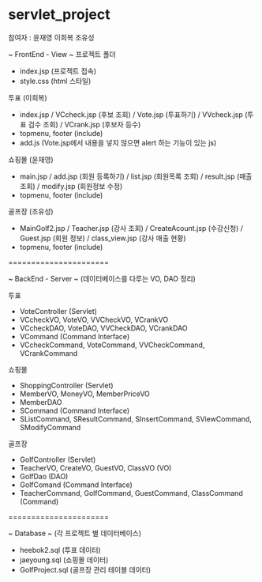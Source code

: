 # servlet_project
참여자 : 윤재영 이희복 조유성

~ FrontEnd - View ~
프로젝트 폴더
- index.jsp (프로젝트 접속)
- style.css (html 스타일)

투표 (이희복)
- index.jsp / VCcheck.jsp (후보 조회) / Vote.jsp (투표하기) / VVcheck.jsp (투표 검수 조회) / VCrank.jsp (후보자 등수)
- topmenu, footer (include)
- add.js (Vote.jsp에서 내용을 넣지 않으면 alert 하는 기능이 있는 js)

쇼핑몰 (윤재영)
- main.jsp / add.jsp (회원 등록하기) / list.jsp (회원목록 조회) / result.jsp (매출 조회) / modify.jsp (회원정보 수정)
- topmenu, footer (include)

골프장 (조유성)
- MainGolf2.jsp / Teacher.jsp (강사 조회) / CreateAcount.jsp (수강신청) / Guest.jsp (회원 정보) / class_view.jsp (강사 매출 현황)
- topmenu, footer (include)

======================

~ BackEnd - Server ~
(데이터베이스를 다루는 VO, DAO 정리)

투표
- VoteController (Servlet)
- VCcheckVO, VoteVO, VVCheckVO, VCrankVO
- VCcheckDAO, VoteDAO, VVCheckDAO, VCrankDAO
- VCommand (Command Interface)
- VCcheckCommand, VoteCommand, VVCheckCommand, VCrankCommand

쇼핑몰
- ShoppingController (Servlet)
- MemberVO, MoneyVO, MemberPriceVO
- MemberDAO
- SCommand (Command Interface)
- SListCommand, SResultCommand, SInsertCommand, SViewCommand, SModifyCommand

골프장
- GolfController (Servlet)
- TeacherVO, CreateVO, GuestVO, ClassVO (VO)
- GolfDao (DAO)
- GolfComand (Command Interface)
- TeacherCommand, GolfCommand, GuestCommand, ClassCommand (Command)

======================

~ Database ~
(각 프로젝트 별 데이터베이스)
- heebok2.sql (투표 데이터)
- jaeyoung.sql (쇼핑몰 데이터)
- GolfProject.sql (골프장 관리 테이블 데이터)
